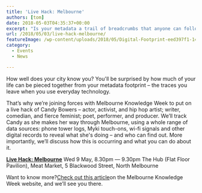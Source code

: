 ```yaml
---
title: 'Live Hack: Melbourne'
authors: [tom]
date: 2018-05-03T04:35:37+00:00
excerpt: "Is your metadata a trail of breadcrumbs that anyone can follow? We're partnering with Melbourne Knowledge Week to investigate the tracking capacity of the city of Melbourne."
url: /2018/05/03/live-hack-melbourne/
featureImage: /wp-content/uploads/2018/05/Digital-Footprint-eed397f1-1400x532-1.png
category:
  - Events
  - News

---
```

How well does your city know you? You'll be surprised by how much of your life can be pieced together from your metadata footprint – the traces you leave when you use everyday technology.

That&#8217;s why we&#8217;re joining forces with Melbourne Knowledge Week to put on a live hack of Candy Bowers – actor, activist, and hip hop artist; writer, comedian, and fierce feminist; poet, performer, and producer. We&#8217;ll track Candy as she makes her way through Melbourne, using a whole range of data sources: phone tower logs, Myki touch-ons, wi-fi signals and other digital records to reveal what she's doing – and who can find out. More importantly, we&#8217;ll discuss how this is occurring and what you can do about it.

**<a href="https://mkw.melbourne.vic.gov.au/events/live-hack-metadata-in-your-city/" target="_blank" rel="noopener noreferrer">Live Hack: Melbourne</a>**
Wed 9 May, 8.30pm — 9.30pm
The Hub (Flat Floor Pavilion), Meat Market, 5 Blackwood Street, North Melbourne

Want to know more?<a href="https://mkw.melbourne.vic.gov.au/stories/the-private-life-protecting-data-in-the-digital-age/" target="_blank" rel="noopener noreferrer">Check out this article</a>on the Melbourne Knowledge Week website, and we&#8217;ll see you there.
